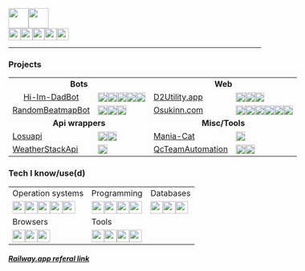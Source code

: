 <div style="align:center"><a herf="https://github.com/LiskIsBest"><img height=40vh src="https://img.shields.io/badge/GitHub-Darien Moore-100000?style=for-the-badge&logo=github&logoColor=white"></a><img height=40vh src="https://komarev.com/ghpvc/?username=LiskIsBest&style=for-the-badge&label=Profile+Visits"></div>

<div style="align:center"><a href="mailto:liskisbest@gmail.com"><img height=24vh src="https://img.shields.io/badge/Gmail-D14836?style=for-the-badge&logo=gmail&logoColor=white"></a><img height=24vh src="https://img.shields.io/badge/Lisk-7289DA?style=for-the-badge&logo=discord&logoColor=white"><a href="https://www.linkedin.com/in/darien-moore-280692225/"><img height=24vh src="https://img.shields.io/badge/LinkedIn-0077B5?style=for-the-badge&logo=linkedin&logoColor=white"></a><a href="https://www.youtube.com/@lisk"><img height=24vh src="https://img.shields.io/badge/YouTube-FF0000?style=for-the-badge&logo=youtube&logoColor=white"></a><a href="https://osu.ppy.sh/users/12687897"><img height=24vh src="https://img.shields.io/badge/Osu-ff66aa?style=for-the-badge&logo=Osu&logoColor=white"></a></div>

---

### Projects
<table style="width:800px">
  <tr>
    <td colspan="2" style="text-align:center; font-weight:bold">Bots</td>
    <td colspan="2" style="text-align:center; font-weight:bold">Web</td>
  </tr>
  <tr>
    <td style="text-align:center"><a href="https://github.com/LiskIsBest/Hi-Im-DadBot">Hi-Im-DadBot</a></td>
    <td><img height=19vh src="https://img.shields.io/badge/Node.js-43853D?style=for-the-badge&logo=node.js&logoColor=white"><img height=19vh src="https://img.shields.io/badge/Discord.js-7289DA?style=for-the-badge&logo=discord&logoColor=white"><img height=19vh src="https://img.shields.io/badge/JavaScript-323330?style=for-the-badge&logo=javascript&logoColor=F7DF1E"><img height=19vh src="https://img.shields.io/badge/MySQL-005C84?style=for-the-badge&logo=mysql&logoColor=F29111"><img height=19vh src="https://img.shields.io/badge/Railway-2C0A5C?style=for-the-badge&logo=railway&logoColor=white"></td>
    <td><a href="https://github.com/LiskIsBest/d2utility">D2Utility.app</a></td>
    <td><img height=19vh src="https://img.shields.io/badge/Python-3776AB?style=for-the-badge&logo=python&logoColor=white"><img height=19vh src="https://img.shields.io/badge/Fastapi-009485?style=for-the-badge&logo=fastapi&logoColor=white"><img height=19vh src="https://img.shields.io/badge/Railway-2C0A5C?style=for-the-badge&logo=railway&logoColor=white"></td>
  </tr>
  <tr>
    <td style="text-align:center"><a href="https://github.com/LiskIsBest/RandomBeatmapBot">RandomBeatmapBot</a></td>
    <td><img height=19vh src="https://img.shields.io/badge/Python-3776AB?style=for-the-badge&logo=python&logoColor=white"><img height=19vh src="https://img.shields.io/badge/Pycord-7289DA?style=for-the-badge&logo=discord&logoColor=white"><img height=19vh src="https://img.shields.io/badge/Railway-2C0A5C?style=for-the-badge&logo=railway&logoColor=white"></td>
    <td><a href="https://github.com/LiskIsBest/Osukinn">Osukinn.com</a></td>
    <td><img height=19vh src="https://img.shields.io/badge/Python-3776AB?style=for-the-badge&logo=python&logoColor=white"><img height=19vh src="https://img.shields.io/badge/Fastapi-009485?style=for-the-badge&logo=fastapi&logoColor=white"><img height=19vh src="https://img.shields.io/badge/Svelte-4A4A55?style=for-the-badge&logo=svelte&logoColor=FF3E00"><img height=19vh src="https://img.shields.io/badge/Bootstrap-563D7C?style=for-the-badge&logo=bootstrap&logoColor=white"><img height=19vh src="https://img.shields.io/badge/MongoDB-4EA94B?style=for-the-badge&logo=mongodb&logoColor=white"><img height=19vh src="https://img.shields.io/badge/Railway-2C0A5C?style=for-the-badge&logo=railway&logoColor=white"></td>
  </tr>
  <tr>
    <td colspan="2" style="text-align:center; font-weight:bold">Api wrappers</td>
    <td colspan="2" style="text-align:center; font-weight:bold">Misc/Tools</td>
  </tr>
  <tr>
    <td><a href="https://github.com/LiskIsBest/Losuapi">Losuapi</a></td>
    <td><img height=19vh src="https://img.shields.io/badge/Python-3776AB?style=for-the-badge&logo=python&logoColor=white"><img height=19vh src="https://img.shields.io/badge/Osu api-ff66aa?style=for-the-badge&logo=Osu&logoColor=white"></td>
    <td><a href="https://github.com/LiskIsBest/Mania-Cat-Lisk">Mania-Cat</a></td>
    <td><img height=19vh src="https://img.shields.io/badge/Python-3776AB?style=for-the-badge&logo=python&logoColor=white"></td>
  </tr>
  <tr>
    <td><a href="https://github.com/LiskIsBest/WeatherStackApi">WeatherStackApi</a></td>
    <td><img height=19vh src="https://img.shields.io/badge/Python-3776AB?style=for-the-badge&logo=python&logoColor=white"></td>
    <td><a href="https://github.com/LiskIsBest/QcTeamAutomation">QcTeamAutomation</a></td>
    <td><img height=19vh src="https://img.shields.io/badge/Python-3776AB?style=for-the-badge&logo=python&logoColor=white"><img height="19vh" src="https://img.shields.io/badge/Selenium-4bcc5a?style=for-the-badge&logo=selenium&logoColor=white"></img></td>
  </tr>
</table>

### Tech I know/use(d)
<table style="width:800px">
  <tr>
    <td>Operation systems</td>
    <td>Programming</td>
    <td>Databases</td>
  </tr>
  <tr>
    <td><img height=25vh src="https://img.shields.io/badge/Fedora-294172?style=for-the-badge&logo=fedora&logoColor=white"><img height=25vh src="https://img.shields.io/badge/Windows 11-0078D6?style=for-the-badge&logo=windows&logoColor=white"><img height=25vh src="https://img.shields.io/badge/Windows 10-0078D6?style=for-the-badge&logo=windows&logoColor=white"><img height="25vh" src="https://img.shields.io/badge/manjaro-35BF5C?style=for-the-badge&logo=manjaro&logoColor=white"><img height="25vh" src="https://img.shields.io/badge/Android-3DDC84?style=for-the-badge&logo=android&logoColor=white"></td>
    <td><img height="25vh" src="https://img.shields.io/badge/Python-3776AB?style=for-the-badge&logo=python&logoColor=white"><img height="25vh" src="https://img.shields.io/badge/Rust-000000?style=for-the-badge&logo=rust&logoColor=white"><img height="25vh" src="https://img.shields.io/badge/JavaScript-F7DF1E?style=for-the-badge&logo=javascript&logoColor=black"><img height="25vh" src="https://img.shields.io/badge/Go-00ADD8?style=for-the-badge&logo=go&logoColor=white"></td>
    <td><img height="25vh" src="https://img.shields.io/badge/MongoDB-4EA94B?style=for-the-badge&logo=mongodb&logoColor=white"><img height="25vh" src="https://img.shields.io/badge/SQLite-07405E?style=for-the-badge&logo=sqlite&logoColor=white"><img height="25vh" src="https://img.shields.io/badge/MySQL-00000F?style=for-the-badge&logo=mysql&logoColor=white"></td>
  </tr>
  <tr>
    <td>Browsers</td>
    <td>Tools</td>
  </tr>
  <tr>
    <td><img height="25vh" src="https://img.shields.io/badge/Brave-FF1B2D?style=for-the-badge&logo=Brave&logoColor=white"><img height="25vh" src="https://img.shields.io/badge/Firefox-FF7139?style=for-the-badge&logo=Firefox-Browser&logoColor=white"><img height="25vh" src="https://img.shields.io/badge/Chrome-4285F4?style=for-the-badge&logo=Google-chrome&logoColor=white"></td>
    <td><img height="25vh" src="https://img.shields.io/badge/Jamf-40406F?style=for-the-badge"><img height="25vh" src="https://img.shields.io/badge/Selenium-4bcc5a?style=for-the-badge&logo=selenium&logoColor=white"><img height="25vh" src="https://img.shields.io/badge/ServiceNow-298D46?style=for-the-badge&logoColor=white"><img height="25vh" src="https://img.shields.io/badge/VScode-0078D4?style=for-the-badge&logo=visual%20studio%20code&logoColor=white"></td>
  </tr>
</table>

##### [Railway.app referal link](https://railway.app?referralCode=YAPFrw)
